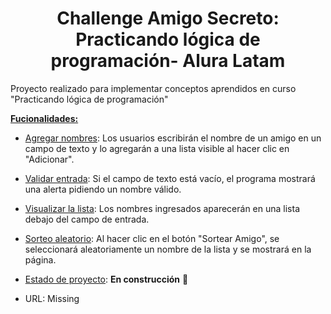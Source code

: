 <h1 align="center"> Challenge Amigo Secreto: Practicando lógica de programación- Alura Latam </h1>
<p> Proyecto realizado para implementar conceptos aprendidos en curso "Practicando lógica de programación"</p>

<p> <strong><ins>Fucionalidades:</ins></strong></p>

<p>
  
* <ins>Agregar nombres</ins>: Los usuarios escribirán el nombre de un amigo en un campo de texto y lo agregarán a una lista visible al hacer clic en "Adicionar".

* <ins>Validar entrada</ins>: Si el campo de texto está vacío, el programa mostrará una alerta pidiendo un nombre válido.

* <ins>Visualizar la lista</ins>: Los nombres ingresados aparecerán en una lista debajo del campo de entrada.

* <ins>Sorteo aleatorio</ins>: Al hacer clic en el botón "Sortear Amigo", se seleccionará aleatoriamente un nombre de la lista y se mostrará en la página.

* <ins>Estado de proyecto</ins>: **En construcción** :construction:
* URL: Missing
</p>
